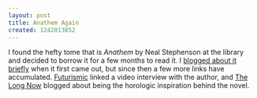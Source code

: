 ```yaml
---
layout: post
title: Anathem Again
created: 1242013852
---
```

I found the hefty tome that is *Anathem* by Neal Stephenson at the library and decided to borrow it for a few months to read it.  I [blogged about it briefly](http://www.mcdemarco.net/node/465) when it first came out, but since then a few more links have accumulated.  [Futurismic](http://futurismic.com/2008/09/03/weird/) linked a video interview with the author, and [The Long Now](http://blog.longnow.org/2008/07/21/anathem-and-long-now/) blogged about being the horologic inspiration behind the novel.
